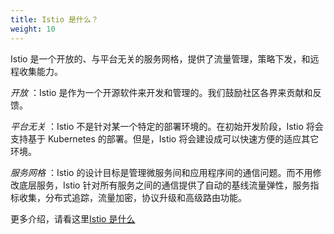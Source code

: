 ```yaml
---
title: Istio 是什么？
weight: 10
---
```


Istio 是一个开放的、与平台无关的服务网格，提供了流量管理，策略下发，和远程收集能力。

*开放* ：Istio 是作为一个开源软件来开发和管理的。我们鼓励社区各界来贡献和反馈。

*平台无关* ：Istio 不是针对某一个特定的部署环境的。在初始开发阶段，Istio 将会支持基于 Kubernetes 的部署。但是，Istio 将会建设成可以快速方便的适应其它环境。

*服务网格* ：Istio 的设计目标是管理微服务间和应用程序间的通信问题。而不用修改底层服务，Istio 针对所有服务之间的通信提供了自动的基线流量弹性，服务指标收集，分布式追踪，流量加密，协议升级和高级路由功能。

更多介绍，请看这里[Istio 是什么](/zh/docs/concepts/what-is-istio/)
